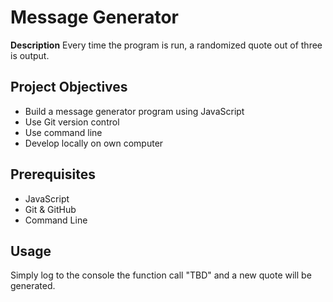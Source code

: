 # Message Generator
**Description**
Every time the program is run, a randomized quote out of three is output. 

## Project Objectives
- Build a message generator program using JavaScript
- Use Git version control
- Use command line
- Develop locally on own computer

## Prerequisites
- JavaScript
- Git & GitHub
- Command Line

## Usage
Simply log to the console the function call "TBD" and a new quote will be generated.